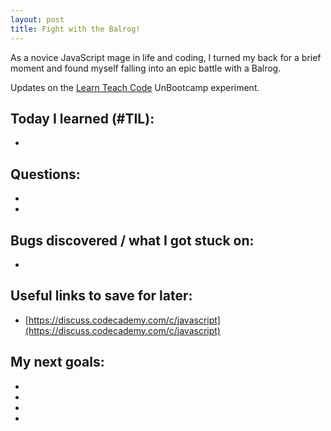 ```yaml
---
layout: post
title: Fight with the Balrog!
---
```

As a novice JavaScript mage in life and coding, I turned my back for a brief moment and found myself falling into an epic battle with a Balrog.

Updates on the [Learn Teach Code](http://learnteachcode.org/) UnBootcamp experiment.

## Today I learned (#TIL):

-

## Questions:

-
-

## Bugs discovered / what I got stuck on:

-


## Useful links to save for later:

- [https://discuss.codecademy.com/c/javascript](https://discuss.codecademy.com/c/javascript)


## My next goals:

-
-
-
-
